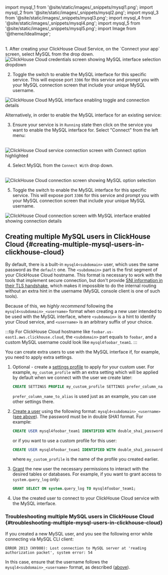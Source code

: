 import mysql_1 from '@site/static/images/_snippets/mysql1.png';
import mysql_2 from '@site/static/images/_snippets/mysql2.png';
import mysql_3 from '@site/static/images/_snippets/mysql3.png';
import mysql_4 from '@site/static/images/_snippets/mysql4.png';
import mysql_5 from '@site/static/images/_snippets/mysql5.png';
import Image from '@theme/IdealImage';

<br/>
1. After creating your ClickHouse Cloud Service, on the `Connect your app` screen, select MySQL from the drop down.
<br/>

<Image size="md" img={mysql_1} alt="ClickHouse Cloud credentials screen showing MySQL interface selection dropdown" border />


2. Toggle the switch to enable the MySQL interface for this specific service. This will expose port `3306` for this service and prompt you with your MySQL connection screen that include your unique MySQL username.

<Image size="md" img={mysql_2} alt="ClickHouse Cloud MySQL interface enabling toggle and connection details" border />
<br/>

Alternatively, in order to enable the MySQL interface for an existing service:

3. Ensure your service is in `Running` state then click on the service you want to enable the MySQL interface for. Select "Connect" from the left menu:

<br/>
<Image size="md" img={mysql_3} alt="ClickHouse Cloud service connection screen with Connect option highlighted" border />
<br/>


4. Select MySQL from the `Connect With` drop down.

<br/>
<Image size="md" img={mysql_4} alt="ClickHouse Cloud connection screen showing MySQL option selection" border />
<br/>

5. Toggle the switch to enable the MySQL interface for this specific service. This will expose port `3306` for this service and prompt you with your MySQL connection screen that include your unique MySQL username.

<Image size="md" img={mysql_5} alt="ClickHouse Cloud connection screen with MySQL interface enabled showing connection details" border />

## Creating multiple MySQL users in ClickHouse Cloud \{#creating-multiple-mysql-users-in-clickhouse-cloud}

By default, there is a built-in `mysql4<subdomain>` user, which uses the same password as the `default` one. The `<subdomain>` part is the first segment of your ClickHouse Cloud hostname. This format is necessary to work with the tools that implement secure connection, but don't provide [SNI information in their TLS handshake](https://www.cloudflare.com/learning/ssl/what-is-sni), which makes it impossible to do the internal routing without an extra hint in the username (MySQL console client is one of such tools).

Because of this, we _highly recommend_ following the `mysql4<subdomain>_<username>` format when creating a new user intended to be used with the MySQL interface, where `<subdomain>` is a hint to identify your Cloud service, and `<username>` is an arbitrary suffix of your choice.

:::tip
For ClickHouse Cloud hostname like `foobar.us-east1.aws.clickhouse.cloud`, the `<subdomain>` part equals to `foobar`, and a custom MySQL username could look like `mysql4foobar_team1`.
:::

You can create extra users to use with the MySQL interface if, for example, you need to apply extra settings.

1. Optional - create a [settings profile](/sql-reference/statements/create/settings-profile) to apply for your custom user. For example, `my_custom_profile` with an extra setting which will be applied by default when we connect with the user we create later:

    ```sql
    CREATE SETTINGS PROFILE my_custom_profile SETTINGS prefer_column_name_to_alias=1;
    ```

    `prefer_column_name_to_alias` is used just as an example, you can use other settings there.
2. [Create a user](/sql-reference/statements/create/user) using the following format: `mysql4<subdomain>_<username>` ([see above](#creating-multiple-mysql-users-in-clickhouse-cloud)). The password must be in double SHA1 format. For example:

    ```sql
    CREATE USER mysql4foobar_team1 IDENTIFIED WITH double_sha1_password BY 'YourPassword42$';
    ```

    or if you want to use a custom profile for this user:

    ```sql
    CREATE USER mysql4foobar_team1 IDENTIFIED WITH double_sha1_password BY 'YourPassword42$' SETTINGS PROFILE 'my_custom_profile';
    ```

    where `my_custom_profile` is the name of the profile you created earlier.
3. [Grant](/sql-reference/statements/grant) the new user the necessary permissions to interact with the desired tables or databases. For example, if you want to grant access to `system.query_log` only:

    ```sql
    GRANT SELECT ON system.query_log TO mysql4foobar_team1;
    ```

4. Use the created user to connect to your ClickHouse Cloud service with the MySQL interface.

### Troubleshooting multiple MySQL users in ClickHouse Cloud \{#troubleshooting-multiple-mysql-users-in-clickhouse-cloud}

If you created a new MySQL user, and you see the following error while connecting via MySQL CLI client:

```
ERROR 2013 (HY000): Lost connection to MySQL server at 'reading authorization packet', system error: 54
```

In this case, ensure that the username follows the `mysql4<subdomain>_<username>` format, as described ([above](#creating-multiple-mysql-users-in-clickhouse-cloud)).
